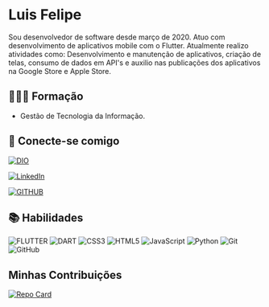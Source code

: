 
# Luis Felipe

Sou desenvolvedor de software desde março de 2020. Atuo com desenvolvimento de aplicativos mobile com o Flutter. Atualmente realizo atividades como: Desenvolvimento e manutenção de aplicativos, criação de telas, consumo de dados em API's e auxilio nas publicações dos aplicativos na Google Store e Apple Store.

## 👨🏼‍🎓 Formação
- Gestão de Tecnologia da Informação.


## 📱 Conecte-se comigo
[![DIO](https://img.shields.io/badge/Meu_Perfil_Na_Dio-000?style=for-the-badge)](https://www.dio.me/users/luis_felipero)

[![LinkedIn](https://img.shields.io/badge/LinkedIn-000?style=for-the-badge&logo=linkedin)](https://www.linkedin.com/in/luisfeliperamalho/)

[![GITHUB](https://img.shields.io/badge/GitHub-000?style=for-the-badge&logo=GitHub)](https://github.com/luisfeliperamalho)


## 📚 Habilidades
![FLUTTER](https://img.shields.io/badge/Flutter-%231572B6.svg?style=for-the-badge&logo=flutter&logoColor=white)
![DART](https://img.shields.io/badge/dart-3670A0?style=for-the-badge&logo=dart&logoColor=white)
![CSS3](https://img.shields.io/badge/css3-%231572B6.svg?style=for-the-badge&logo=css3&logoColor=white) 
![HTML5](https://img.shields.io/badge/html5-%23E34F26.svg?style=for-the-badge&logo=html5&logoColor=white)
![JavaScript](https://img.shields.io/badge/javascript-%23323330.svg?style=for-the-badge&logo=javascript&logoColor=%23F7DF1E) 
![Python](https://img.shields.io/badge/python-3670A0?style=for-the-badge&logo=python&logoColor=ffdd54)
![Git](https://img.shields.io/badge/git-%23F05033.svg?style=for-the-badge&logo=git&logoColor=white) 
![GitHub](https://img.shields.io/badge/github-%23121011.svg?style=for-the-badge&logo=github&logoColor=white)


## Minhas Contribuições

[![Repo Card](https://github-readme-stats.vercel.app/api/pin/?username=luisfeliperamalho&repo=dio-lab-open-source&bg_color=000&border_color=30A3DC&show_icons=true&icon_color=30A3DC&title_color=E94D5F&text_color=FFF)](https://github.com/luisfeliperamalho/dio-lab-open-source)
